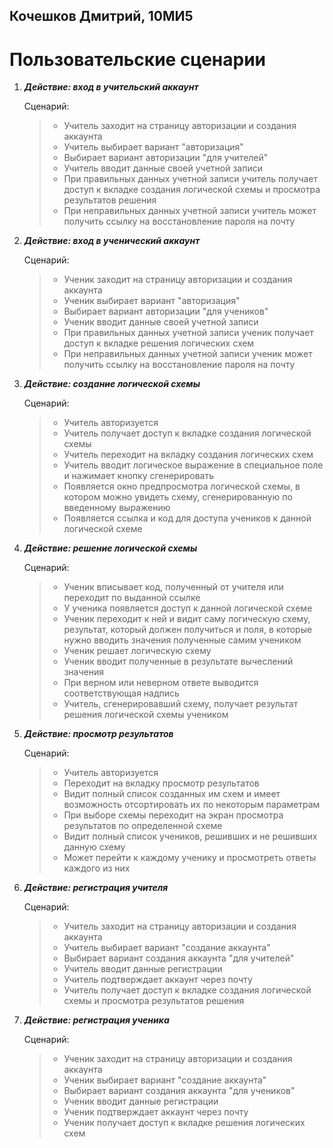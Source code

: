 ## Кочешков Дмитрий, 10МИ5
# Пользовательские сценарии


1. ***Действие: вход в учительский аккаунт***

	Сценарий:
	> - Учитель заходит на страницу авторизации и создания аккаунта
	> - Учитель выбирает вариант "авторизация"
	> - Выбирает вариант авторизации "для учителей"
	> - Учитель вводит данные своей учетной записи
	> - При правильных данных учетной записи учитель получает доступ к вкладке создания логической схемы и просмотра результатов решения
	> - При неправильных данных учетной записи учитель может получить ссылку на восстановление пароля на почту

2. ***Действие: вход в ученический аккаунт***

	Сценарий:
	> - Ученик заходит на страницу авторизации и создания аккаунта
	> - Ученик выбирает вариант "авторизация"
	> - Выбирает вариант авторизации "для учеников"
	> - Ученик вводит данные своей учетной записи
	> - При правильных данных учетной записи ученик получает доступ к вкладке решения логических схем
	> - При неправильных данных учетной записи ученик может получить ссылку на восстановление пароля на почту

3. ***Действие: создание логической схемы***

  	Сценарий:
  	> - Учитель авторизуется
  	> - Учитель получает доступ к вкладке создания логической схемы
	> - Учитель переходит на вкладку создания логических схем
	> - Учитель вводит логическое выражение в специальное поле и нажимает кнопку сгенерировать
	> - Появляется окно предпросмотра логической схемы, в котором можно увидеть схему, сгенерированную по введенному выражению
	> - Появляется ссылка и код для доступа учеников к данной логической схеме

4. ***Действие: решение логической схемы***

	Сценарий:
	> - Ученик вписывает код, полученный от учителя или переходит по выданной ссылке
	> - У ученика появляется доступ к данной логической схеме
	> - Ученик переходит к ней и видит саму логическую схему, результат, который должен получиться и поля, в которые нужно вводить значения полученные самим учеником
	> - Ученик решает логическую схему
	> - Ученик вводит полученные в результате вычеслений значения
	> - При верном или неверном ответе выводится соответствующая надпись
	> - Учитель, сгенерировавший схему, получает результат решения логической схемы учеником

5. ***Действие: просмотр результатов***

	Сценарий:
	> - Учитель авторизуется
	> - Переходит на вкладку просмотр результатов
	> - Видит полный список созданных им схем и имеет возможность отсортировать их по некоторым параметрам
	> - При выборе схемы переходит на экран просмотра результатов по определенной схеме
	> - Видит полный список учеников, решивших и не решивших данную схему
	> - Может перейти к каждому ученику и просмотреть ответы каждого из них
	
6. ***Действие: регистрация учителя***

	Сценарий:
	> - Учитель заходит на страницу авторизации и создания аккаунта
	> - Учитель выбирает вариант "создание аккаунта"
	> - Выбирает вариант создания аккаунта "для учителей"
	> - Учитель вводит данные регистрации
	> - Учитель подтверждает аккаунт через почту
	> - Учитель получает доступ к вкладке создания логической схемы и просмотра результатов решения
	
7. ***Действие: регистрация ученика***

	Сценарий:
	> - Ученик заходит на страницу авторизации и создания аккаунта
	> - Ученик выбирает вариант "создание аккаунта"
	> - Выбирает вариант создания аккаунта "для учеников"
	> - Ученик вводит данные регистрации
	> - Ученик подтверждает аккаунт через почту
	> - Ученик получает доступ к вкладке решения логических схем

	
